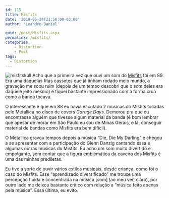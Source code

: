 ```yaml
---
id: 115
title: Misfits
date: '2010-05-24T21:50:00-03:00'
author: 'Leandro Daniel'

guid: /post/Misfits.aspx
permalink: /misfits/
categories:
    - Distortion
    - Post
tags: 
  - Distortion
---
```


![misfitskull](http://leandrodaniel.com/pics/misfitskull_1.gif "misfitskull") Acho que a primeira vez que ouvi um som do [Misfits](http://www.misfits.com/) foi em 89. Era uma daquelas fitas cassetes que já tinham rodado meio mundo, a gravação me soou ruim (depois de um tempo descobri que o som deles era daquele jeito mesmo) e fiquei bastante impressionado com a forma crua como a banda tocava.

O interessante é que em 88 eu havia escutado 2 músicas do Misfits tocadas pelo Metallica no disco de covers *Garage Days*. Demorou pra que eu encontrasse alguém que tivesse algum material da banda (é bom lembrar que apesar de morar em São Paulo eu sou de Minas Gerais, e lá, conseguir material de bandas como Misfits era bem difícil).

O Metallica gravou tempos depois a música “Die, Die My Darling” e chegou a se apresentar com a participação do Glenn Danzig cantando essa e algumas outras músicas do Misfits. Eu acho um som muito divertido e empolgante, sem contar que a figura emblemática da caveira dos Misfits é uma das minhas prediletas.

Eu tive a sorte de ouvir vários estilos musicais, desde criança, como foi o caso do Misfits. Esse “aprendizado diversificado” me trouxe uma percepção fluida e concentrada na música \[som\] (ao meu ver, claro), por outro lado me deixou bastante crítico com relação a “música feita apenas pela música”. Essa última, eu evito.